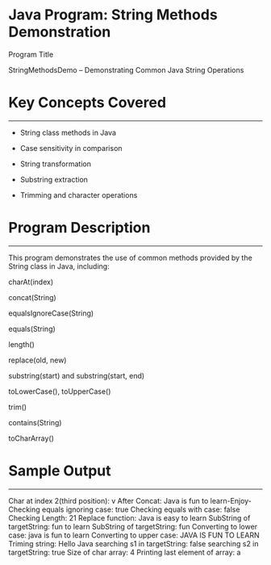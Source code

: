 # Java Program: String Methods Demonstration

Program Title

StringMethodsDemo – Demonstrating Common Java String Operations



# Key Concepts Covered
----------------------
* String class methods in Java

* Case sensitivity in comparison

* String transformation

* Substring extraction

* Trimming and character operations



# Program Description
---------------------
This program demonstrates the use of common methods provided by the String class in Java, including:

charAt(index)

concat(String)

equalsIgnoreCase(String)

equals(String)

length()

replace(old, new)

substring(start) and substring(start, end)

toLowerCase(), toUpperCase()

trim()

contains(String)

toCharArray()



# Sample Output
---------------
Char at index 2(third position): v
After Concat: Java is fun to learn-Enjoy-
Checking equals ignoring case: true
Checking equals with case: false
Checking Length: 21
Replace function: Java is easy to learn
SubString of targetString: fun to learn
SubString of targetString: fun 
Converting to lower case: java is fun to learn
Converting to upper case: JAVA IS FUN TO LEARN
Triming string: Hello Java
searching s1 in targetString: false
searching s2 in targetString: true
Size of char array: 4
Printing last element of array: a
